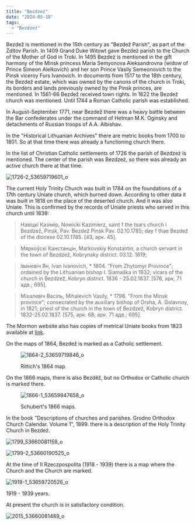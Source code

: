 ```yaml
---
title: "Bezdzeż"
date: "2024-05-18"
tags: 
  - "Bezdzeż"
---
```


Bezdež is mentioned in the 15th century as "Bezdež Parish", as part of the Zdítov Parish. In 1409 Grand Duke Witowt gave Bezdeż parish to the Church of the Mother of God in Troki. In 1495 Bezdeż is mentioned in the gift harmony of the Minsk princess Maria Semyonova Aleksandrovna (widow of Prince Simeon Alelkovich) and her son Prince Vasily Semeonovich to the Pinsk viceroy Furs Ivanovich. In documents from 1517 to the 18th century, the Bezdež estate, which was owned by the canons of the church in Troki, its borders and lands previously owned by the Pinsk princes, are mentioned. In 1561-66 Bezdež received town rights. In 1622 the Bezdež church was mentioned. Until 1744 a Roman Catholic parish was established.

In August-September 1771, near Bezdež there was a heavy battle between the Bar confederates under the command of Hetman M.K. Oginsky and detachments of Russian troops of A.A. Albishav.

In the "Historical Lithuanian Archives" there are metric books from 1700 to 1801. So at that time there was already a functioning church there.

In the list of Christian Catholic settlements of 1726 the parish of Bezdzeż is mentioned. The center of the parish was Bezdzeż, so there was already an active church there at that time.

![1726-2_53659719601_o](https://github.com/escfrpls/drochiczynpoleski/assets/125834172/34aa9e8d-4bfa-4e78-aa5b-aafb2978f796)

The current Holy Trinity Church was built in 1784 on the foundations of a 17th century Uniate church, which burned down. According to other data it was built in 1818 on the place of the deserted church. And it was also Uniate. This is confirmed by the records of Uniate priests who served in this church until 1839:

> Навiцкi Казiмiр, Nowicki Kazimierz, saint f the tsars church i Bezdzež, Pinsk, Pav. Bezdež Pinsk Pav. 02.10.1785; day f thae Bezdež of the diocese 02.10.1785. \[43, арк. 45\].

> Мяркоўскi Канстанцiн, Markovskiy Konstantin, a church servant in the town of Bezdzež, Kobrynsky district. 03.12. 1819;

> Iвановiч Ян, Ivan Ivanovich, \* 1804. "From Zhytomyr Province"; ordained by the Lithuanian bishop I. Siamaška in 1832; vicars of the church in Bezdzež, Kobryn district. 1836 - 25.02.1837. \[576, арк, 71 адв.; 695\].

> Мiхалевiч Васiль, Mihalevich Vasily, \* 1798. "From the Minsk province"; consecrated by the auxiliary bishop of Orsha, A. Golavnoy, in 1821; priest of the church in the town of Bezdzež, Kobryn district. 1832-25.02.1837. \[575, арк. 68; арк. 71 адв.; 695\].

The Mormon website also has copies of metrical Uniate books from 1823 available at [link](https://www.familysearch.org/search/catalog/1124098?availability=Family%20History%20Library).

On the maps of 1864, Bezdež is marked as a Catholic settlement.

<figure>

![1864-2_53659719846_o](https://github.com/escfrpls/drochiczynpoleski/assets/125834172/f6b691a5-9b86-4afb-ac3c-f117c2cb9d58)

<figcaption>

Rittich's 1864 map.

</figcaption>

</figure>

On the 1866 maps, there is also Bezděž, but no Orthodox or Catholic church is marked there.

<figure>

![1866-1_53659947658_o](https://github.com/escfrpls/drochiczynpoleski/assets/125834172/d139510c-9ef9-44e9-99d9-bc3796859194)

<figcaption>

Schubert's 1866 maps.

</figcaption>

</figure>

In the book "Descriptions of churches and parishes. Grodno Orthodox Church Calendar. Volume 1", 1899. there is a description of the Holy Trinity Church in Bezdeż.

![1799_53660081159_o](https://github.com/escfrpls/drochiczynpoleski/assets/125834172/d27fd836-048c-4386-a800-1c9cd0f6292e)

![1799-2_53660190525_o](https://github.com/escfrpls/drochiczynpoleski/assets/125834172/854ed560-feca-49ee-90e6-0c5db4c1a4e8)

At the time of II Rzeczpospolita (1918 - 1939) there is a map where the Church and the Church are marked.

![1919-1_53659720526_o](https://github.com/escfrpls/drochiczynpoleski/assets/125834172/b8c8d746-e183-40c0-9ef9-761302d0615a)

1919 - 1939 years.

At present the church is in satisfactory condition.

![2015_53660081489_o](https://github.com/escfrpls/drochiczynpoleski/assets/125834172/0dd4fe69-bdd3-4ee9-8d7c-6591d23faf44)
